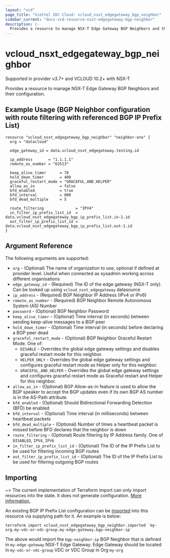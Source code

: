 ```yaml
---
layout: "vcd"
page_title: "Viettel IDC Cloud: vcloud_nsxt_edgegateway_bgp_neighbor"
sidebar_current: "docs-vcd-resource-nsxt-edgegateway-bgp-neighbor"
description: |-
  Provides a resource to manage NSX-T Edge Gateway BGP Neighbors and their configuration.
---
```


# vcloud\_nsxt\_edgegateway\_bgp\_neighbor

Supported in provider *v3.7+* and VCLOUD 10.2+ with NSX-T

Provides a resource to manage NSX-T Edge Gateway BGP Neighbors and their configuration.

## Example Usage (BGP Neighbor configuration with route filtering with referenced BGP IP Prefix List)

```hcl
resource "vcloud_nsxt_edgegateway_bgp_neighbor" "neighbor-one" {
  org = "datacloud"

  edge_gateway_id = data.vcloud_nsxt_edgegateway.testing.id

  ip_address       = "1.1.1.1"
  remote_as_number = "62513"

  keep_alive_timer      = 78
  hold_down_timer       = 400
  graceful_restart_mode = "GRACEFUL_AND_HELPER"
  allow_as_in           = false
  bfd_enabled           = true
  bfd_interval          = 800
  bfd_dead_multiple     = 5

  route_filtering              = "IPV4"
  in_filter_ip_prefix_list_id  = data.vcloud_nsxt_edgegateway_bgp_ip_prefix_list.in-1.id
  out_filter_ip_prefix_list_id = data.vcloud_nsxt_edgegateway_bgp_ip_prefix_list.out-1.id
}
```

## Argument Reference

The following arguments are supported:

* `org` - (Optional) The name of organization to use, optional if defined at provider level. Useful
  when connected as sysadmin working across different organisations
* `edge_gateway_id` - (Required) The ID of the edge gateway (NSX-T only). Can be looked up using
  `vcloud_nsxt_edgegateway` datasource
* `ip_address` - (Required) BGP Neighbor IP Address (IPv4 or IPv6)
* `remote_as_number` - (Required) BGP Neighbor Remote Autonomous System (AS) Number
* `password` - (Optional) BGP Neighbor Password
* `keep_alive_timer` - (Optional) Time interval (in seconds) between sending keep-alive messages to a BGP peer
* `hold_down_timer` - (Optional) Time interval (in seconds) before declaring a BGP peer dead
* `graceful_restart_mode` - (Optional) BGP Neighbor Graceful Restart Mode. One of:
  * `DISABLE` - Overrides the global edge gateway settings and disables graceful restart mode for this neighbor.
  * `HELPER_ONLY` - Overrides the global edge gateway settings and configures graceful restart mode as Helper only for this neighbor.
  * `GRACEFUL_AND_HELPER` - Overrides the global edge gateway settings and configures graceful restart mode as Graceful restart and Helper for this neighbor.
* `allow_as_in` - (Optional) BGP Allow-as-in feature is used to allow the BGP speaker to accept the BGP updates even if its own BGP AS number is in the AS-Path attribute.
* `bfd_enabled` - (Optional) Should Bidirectional Forwarding Detection (BFD) be enabled 
* `bfd_interval` - (Optional) Time interval (in milliseconds) between heartbeat packets
* `bfd_dead_multiple` - (Optional) Number of times a heartbeat packet is missed before BFD declares that the neighbor is down
* `route_filtering` - (Optional) Route filtering by IP Address family. One of `DISABLED`, `IPV4`, `IPV6`
* `in_filter_ip_prefix_list_id` - (Optional) The ID of the IP Prefix List to be used for filtering incoming BGP routes
* `out_filter_ip_prefix_list_id` - (Optional) The ID of the IP Prefix List to be used for filtering outgoing BGP routes

## Importing

~> The current implementation of Terraform import can only import resources into the state.
It does not generate configuration. [More information.](https://www.terraform.io/docs/import/)

An existing BGP IP Prefix List configuration can be [imported][docs-import] into this resource
via supplying path for it. An example is
below:

[docs-import]: https://www.terraform.io/docs/import/

```
terraform import vcloud_nsxt_edgegateway_bgp_neighbor.imported `my-org.my-vdc-or-vdc-group.my-edge-gateway.bgp-neighbor-ip`
```

The above would import the `bgp-neighbor-ip` BGP Neighbor that is defined in
`my-edge-gateway` NSX-T Edge Gateway. Edge Gateway should be located in `my-vdc-or-vdc-group` VDC or
VDC Group in Org `my-org`
